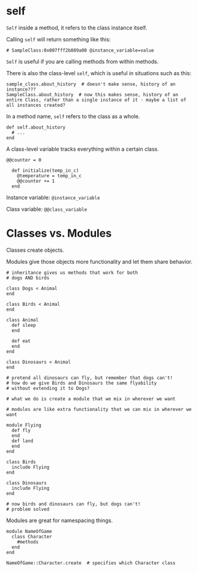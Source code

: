 # self

`Self` inside a method, it refers to the class instance itself.

Calling `self` will return something like this:

    # SampleClass:0x007fff2b889a00 @instance_variable=value

`Self` is useful if you are calling methods from within methods.

There is also the class-level `self`, which is useful in situations such as this:

    sample_class.about_history  # doesn't make sense, history of an instance???
    SampleClass.about_history  # now this makes sense, history of an entire Class, rather than a single instance of it - maybe a list of all instances created?

In a method name, `self` refers to the class as a whole.

    def self.about_history
      # ...
    end

A class-level variable tracks everything within a certain class.

    @@counter = 0

      def initialize(temp_in_c)
        @temperature = temp_in_c
        @@counter += 1
      end

Instance variable: `@instance_variable`

Class variable: `@@class_variable`

# Classes vs. Modules

Classes create objects.

Modules give those objects more functionality and let them share behavior.

    # inheritance gives us methods that work for both
    # dogs AND birds

    class Dogs < Animal
    end

    class Birds < Animal
    end

    class Animal
      def sleep
      end

      def eat
      end
    end

    class Dinosaurs < Animal
    end

    # pretend all dinosaurs can fly, but remember that dogs can't!
    # how do we give Birds and Dinosaurs the same flyability
    # without extending it to Dogs?

    # what we do is create a module that we mix in wherever we want

    # modules are like extra functionality that we can mix in wherever we want

    module Flying
      def fly
      end
      def land
      end
    end

    class Birds
      include Flying
    end

    class Dinosaurs
      include Flying
    end

    # now birds and dinosaurs can fly, but dogs can't!
    # problem solved

Modules are great for namespacing things.

    module NameOfGame
      class Character
        #methods
      end
    end

    NameOfGame::Character.create  # specifies which Character class


